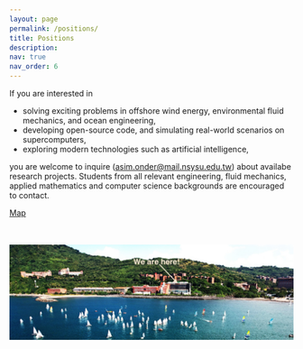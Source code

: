 ```yaml
---
layout: page
permalink: /positions/
title: Positions
description: 
nav: true
nav_order: 6
---
```


If you are interested in

- solving exciting problems in offshore wind energy, environmental fluid mechanics, and ocean engineering,
- developing open-source code, and simulating real-world scenarios on supercomputers,
- exploring modern technologies such as artificial intelligence,

you are welcome to inquire (<a href="mailto:asim.onder@mail.nsysu.edu.tw">asim.onder@mail.nsysu.edu.tw</a>) about availabe research projects. Students from all relevant engineering, fluid mechanics, applied mathematics and computer science backgrounds are encouraged to contact.

<div >
<a href="https://www.google.com/maps/place/Department+of+Marine+Environment+and+Engineering,+NSYSU/@22.6290616,120.2602439,17z/data=!3m1!4b1!4m6!3m5!1s0x346e04060027f961:0x6bfef502ee40d7d!8m2!3d22.6290616!4d120.2628188!16s%2Fg%2F11bw21g0n8?entry=ttu">Map</a>
</div>

<br/><br/>
<img src="../assets/img/nsysu_small.jpeg" alt="drawing" width="850"/>
